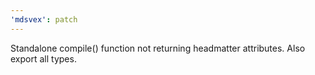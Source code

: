 ```yaml
---
'mdsvex': patch
---
```


Standalone compile() function not returning headmatter attributes. Also export all types.
